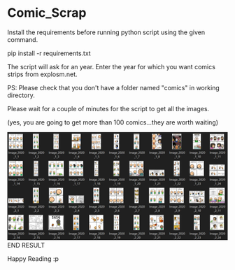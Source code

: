 # Comic_Scrap

Install the requirements before running python script using the given command.

pip install -r requirements.txt

The script will ask for an year. Enter the year for which you want comics strips from explosm.net.

PS: Please check that you don't have a folder named "comics" in working directory.

Please wait for a couple of minutes for the script to get all the images.

(yes, you are going to get more than 100 comics...they are worth waiting)

![](Screenshots/all_files.jpg)
END RESULT

Happy Reading :p
